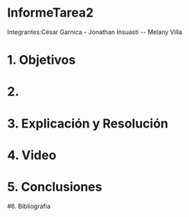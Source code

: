 # InformeTarea2

Integrantes:César Garnica  -  Jonathan Insuasti --  Melany Villa 

# 1. Objetivos
# 2. 
# 3. Explicación y Resolución
# 4. Video
# 5. Conclusiones
#6.  Bibliografia
